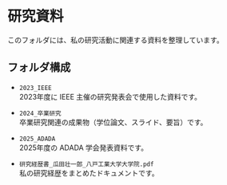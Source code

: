 # 研究資料

このフォルダには、私の研究活動に関連する資料を整理しています。  

## フォルダ構成
- `2023_IEEE`  
  2023年度に IEEE 主催の研究発表会で使用した資料です。

- `2024_卒業研究`  
  卒業研究関連の成果物（学位論文、スライド、要旨）です。

- `2025_ADADA`  
  2025年度の ADADA 学会発表資料です。

- `研究経歴書_瓜田壮一郎_八戸工業大学大学院.pdf`  
  私の研究経歴をまとめたドキュメントです。
